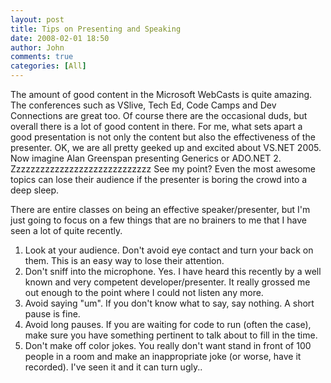```yaml
---
layout: post
title: Tips on Presenting and Speaking
date: 2008-02-01 18:50
author: John
comments: true
categories: [All]
---
```

<P>The amount of good content in the Microsoft WebCasts is quite amazing. The conferences such as VSlive, Tech Ed, Code Camps&nbsp;and Dev Connections are great too. Of course there are the occasional duds, but overall there is a lot of good content in there. For me, what sets apart a good&nbsp;presentation is not only the content but also the effectiveness of the presenter. OK, we are all pretty geeked up and excited about VS.NET 2005. Now imagine Alan Greenspan presenting Generics or ADO.NET 2. Zzzzzzzzzzzzzzzzzzzzzzzzzzzzz See my point? Even the most awesome topics can lose their audience if the presenter is boring the crowd into a deep sleep. </P> <P>There are entire classes on being an effective speaker/presenter, but I'm just going to focus on a few things that are no brainers to me that I have seen a lot of quite recently.</P> <OL> <LI>Look at your audience. Don't avoid eye contact and turn your back on them. This is an easy way to lose their attention. <LI>Don't sniff into the microphone. Yes. I have heard this recently by a well known and very competent developer/presenter. It really grossed me out enough to the point where I could not listen any more. <LI>Avoid saying "um". If you don't know what to say, say nothing. A short pause is fine. <LI>Avoid long pauses. If you are waiting for code to run (often the case), make sure you have something pertinent to talk about to fill in the time. <LI>Don't make off color jokes. You really don't want stand in front of 100 people in a room and make an inappropriate joke (or worse, have it recorded). I've seen it and it can turn ugly.. </LI></OL>


